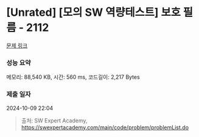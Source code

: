 # [Unrated] [모의 SW 역량테스트] 보호 필름 - 2112 

[문제 링크](https://swexpertacademy.com/main/code/problem/problemDetail.do?contestProbId=AV5V1SYKAaUDFAWu) 

### 성능 요약

메모리: 88,540 KB, 시간: 560 ms, 코드길이: 2,217 Bytes

### 제출 일자

2024-10-09 22:04



> 출처: SW Expert Academy, https://swexpertacademy.com/main/code/problem/problemList.do